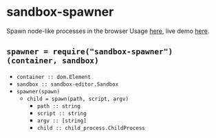 # sandbox-spawner

Spawn node-like processes in the browser
Usage [here](/demo), live demo [here](https://cdn.rawgit.com/lachrist/sandbox-spawner/5cea4562/demo/index.html).

## `spawner = require("sandbox-spawner")(container, sandbox)`

* `container :: dom.Element`
* `sandbox :: sandbox-editor.Sandbox`
* `spawner(spawn)`
  * `child = spawn(path, script, argv)`
    * `path :: string`
    * `script :: string`
    * `argv :: [string]`
    * `child :: child_process.ChildProcess`
